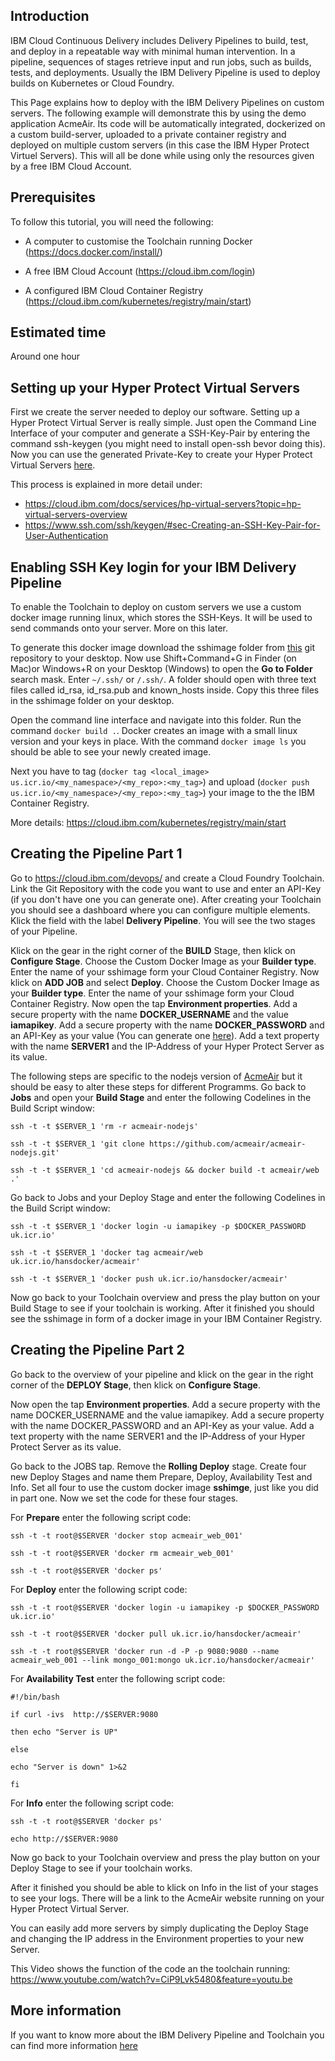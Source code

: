 ## Introduction
IBM Cloud Continuous Delivery includes Delivery Pipelines to build, test, and deploy in a repeatable way with minimal human intervention. In a pipeline, sequences of stages retrieve input and run jobs, such as builds, tests, and deployments. Usually the IBM Delivery Pipeline is used to deploy builds on Kubernetes or Cloud Foundry.

This Page explains how to deploy with the IBM Delivery Pipelines on custom servers. The following example will demonstrate this by using the demo application AcmeAir. Its code will be automatically integrated, dockerized on a custom build-server, uploaded to a private container registry and deployed on multiple custom servers (in this case the IBM Hyper Protect Virtuel Servers). This will all be done while using only the resources given by a free IBM Cloud Account.

## Prerequisites 
To follow this tutorial, you will need the following:

* A computer to customise the Toolchain running Docker                               (https://docs.docker.com/install/)

* A free IBM Cloud Account (https://cloud.ibm.com/login)

* A configured IBM Cloud Container Registry (https://cloud.ibm.com/kubernetes/registry/main/start)
   
## Estimated time
Around one hour

## Setting up your Hyper Protect Virtual Servers
First we create the server needed to deploy our software. Setting up a Hyper Protect Virtual Server is really simple. Just open the Command Line Interface of your computer and generate a SSH-Key-Pair by entering the command ssh-keygen (you might need to install open-ssh bevor doing this). Now you can use the generated Private-Key to create your Hyper Protect Virtual Servers [here](https://cloud.ibm.com/catalog/services/ibm-cloud-hyper-protect-virtual-servers).

This process is explained in more detail under:
* https://cloud.ibm.com/docs/services/hp-virtual-servers?topic=hp-virtual-servers-overview
* https://www.ssh.com/ssh/keygen/#sec-Creating-an-SSH-Key-Pair-for-User-Authentication

## Enabling SSH Key login for your IBM Delivery Pipeline
To enable the Toolchain to deploy on custom servers we use a custom docker image running linux, which stores the SSH-Keys. It will be used to send commands onto your server. More on this later.

To generate this docker image download the sshimage folder from [this](https://github.com/HansHuepp/HyperProtectVirtualServer_Toolchain) git repository to your desktop.
Now use Shift+Command+G in Finder (on Mac)or Windows+R on your Desktop (Windows) to open the **Go to Folder** search mask. Enter `~/.ssh/` or `/.ssh/`.
A folder should open with three text files called id_rsa, id_rsa.pub and known_hosts inside.
Copy this three files in the sshimage folder on your desktop.

Open the command line interface and navigate into this folder. Run the command `docker build .`. Docker creates an image with a small linux version and your keys in place. With the command `docker image ls` you should be able to see your newly created image. 

Next you have to 
tag (`docker tag <local_image> us.icr.io/<my_namespace>/<my_repo>:<my_tag>`) and 
upload (`docker push us.icr.io/<my_namespace>/<my_repo>:<my_tag>`) 
your image to the the IBM Container Registry.

More details: https://cloud.ibm.com/kubernetes/registry/main/start

## Creating the Pipeline Part 1
Go to  https://cloud.ibm.com/devops/ and create a  Cloud Foundry Toolchain.
Link the Git Repository with the code you want to use and enter an API-Key (if you don't have one you can generate one).
After creating your Toolchain you should see a dashboard where you can configure multiple elements.
Klick the field with the label **Delivery Pipeline**.
You will see the two stages of your Pipeline.

Klick on the gear in the right corner of the **BUILD** Stage, then klick on **Configure Stage**.
Choose the Custom Docker Image as your **Builder type**. Enter the name of your sshimage form your Cloud Container Registry.
Now klick on **ADD JOB** and select **Deploy**.
Choose the Custom Docker Image as your **Builder type**. Enter the name of your sshimage form your Cloud Container Registry.
Now open the tap **Environment properties**. Add a secure property with the name **DOCKER_USERNAME** and the value **iamapikey**. Add a secure property with the name **DOCKER_PASSWORD** and an API-Key as your value (You can generate one [here](https://cloud.ibm.com/iam/apikeys)). Add a text property with the name **SERVER1** and the IP-Address of your Hyper Protect Server as its value.

The following steps are specific to the nodejs version of [AcmeAir](https://github.com/acmeair/acmeair-nodejs) but it should be easy to alter these steps for different Programms.
Go back to **Jobs** and open your **Build Stage** and enter the following Codelines in the Build Script window:

`ssh -t -t $SERVER_1 'rm -r acmeair-nodejs'`

`ssh -t -t $SERVER_1 'git clone https://github.com/acmeair/acmeair-nodejs.git'`

`ssh -t -t $SERVER_1 'cd acmeair-nodejs && docker build -t acmeair/web .'`

Go back to Jobs and your Deploy Stage and enter the following Codelines in the Build Script window:

`ssh -t -t $SERVER_1 'docker login -u iamapikey -p $DOCKER_PASSWORD uk.icr.io'`

`ssh -t -t $SERVER_1 'docker tag acmeair/web uk.icr.io/hansdocker/acmeair'`

`ssh -t -t $SERVER_1 'docker push uk.icr.io/hansdocker/acmeair'`

Now go back to your Toolchain overview and press the play button on your Build Stage to see if your toolchain is working. After it finished you should see the sshimage in form of a docker image in your IBM Container Registry.

## Creating the Pipeline Part 2

Go back to the overview of your pipeline and klick on the gear in the right corner of the **DEPLOY Stage**, then klick on **Configure Stage**.

Now open the tap **Environment properties**. Add a secure property with the name DOCKER_USERNAME and the value iamapikey. Add a secure property with the name DOCKER_PASSWORD and an API-Key as your value. Add a text property with the name SERVER1 and the IP-Address of your Hyper Protect Server as its value.

Go back to the JOBS tap.
Remove the **Rolling Deploy** stage. Create four new Deploy Stages and name them Prepare, Deploy, Availability Test and Info. Set all four to use the custom docker image **sshimge**, just like you did in part one. Now we set the code for these four stages.

For **Prepare** enter the following script code:

`ssh -t -t root@$SERVER 'docker stop acmeair_web_001'`

`ssh -t -t root@$SERVER 'docker rm acmeair_web_001'`

`ssh -t -t root@$SERVER 'docker ps'`

For **Deploy** enter the following script code:

`ssh -t -t root@$SERVER 'docker login -u iamapikey -p $DOCKER_PASSWORD uk.icr.io'`

`ssh -t -t root@$SERVER 'docker pull uk.icr.io/hansdocker/acmeair'`

`ssh -t -t root@$SERVER 'docker run -d -P -p 9080:9080 --name acmeair_web_001 --link mongo_001:mongo uk.icr.io/hansdocker/acmeair'`

For **Availability Test** enter the following script code:

`#!/bin/bash`

`if curl -ivs  http://$SERVER:9080`

`then echo "Server is UP"`

`else`

`echo "Server is down" 1>&2`

`fi`

For **Info** enter the following script code:

`ssh -t -t root@$SERVER 'docker ps'`

`echo http://$SERVER:9080`

Now go back to your Toolchain overview and press the play button on your Deploy Stage to see if your toolchain works.

After it finished you should be able to klick on Info in the list of your stages to see your logs. There will be a link to the AcmeAir website running on your Hyper Protect Virtual Server.

You can easily add more servers by simply duplicating the Deploy Stage and changing the IP address in the Environment properties to your new Server.

This Video shows the function of the code an the toolchain running: https://www.youtube.com/watch?v=CiP9Lvk5480&feature=youtu.be

## More information
If you want to know more about the IBM Delivery Pipeline and Toolchain you can find more information [here](https://cloud.ibm.com/docs/services/ContinuousDelivery?topic=ContinuousDelivery-deliverypipeline_about)

